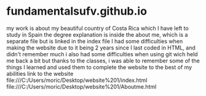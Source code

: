 # fundamentalsufv.github.io
my work is about my beautiful country of Costa Rica which I have left to study in Spain
the degree explanation is inside the about me, which is a separate file but is linked in the index file 
I had some difficulties when making the website due to it being 2 years since I last coded in HTML, and didn't remember much
i also had some difficulties when using git wich held me back a bit
but thanks to the classes, i was able to remember some of the things I learned and used them to complete the website to the best of my abilities
link to the website file:///C:/Users/moric/Desktop/website%201/index.html
file:///C:/Users/moric/Desktop/website%201/Aboutme.html
